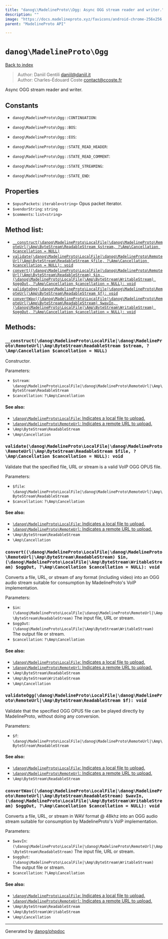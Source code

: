 ```yaml
---
title: "danog\\MadelineProto\\Ogg: Async OGG stream reader and writer."
description: ""
image: "https://docs.madelineproto.xyz/favicons/android-chrome-256x256.png"
parent: "MadelineProto API"

---
```

# `danog\MadelineProto\Ogg`
[Back to index](../../index.html)

> Author: Daniil Gentili <daniil@daniil.it>  
> Author: Charles-Édouard Coste <contact@ccoste.fr>  
  

Async OGG stream reader and writer.  




## Constants
* `danog\MadelineProto\Ogg::CONTINUATION`: 

* `danog\MadelineProto\Ogg::BOS`: 

* `danog\MadelineProto\Ogg::EOS`: 

* `danog\MadelineProto\Ogg::STATE_READ_HEADER`: 

* `danog\MadelineProto\Ogg::STATE_READ_COMMENT`: 

* `danog\MadelineProto\Ogg::STATE_STREAMING`: 

* `danog\MadelineProto\Ogg::STATE_END`: 

## Properties
* `$opusPackets`: `iterable<string>` Opus packet iterator.
* `$vendorString`: `string` 
* `$comments`: `list<string>` 

## Method list:
* [`__construct(\danog\MadelineProto\LocalFile|\danog\MadelineProto\RemoteUrl|\Amp\ByteStream\ReadableStream $stream, ?\Amp\Cancellation $cancellation = NULL)`](#__construct)
* [`validate(\danog\MadelineProto\LocalFile|\danog\MadelineProto\RemoteUrl|\Amp\ByteStream\ReadableStream $file, ?\Amp\Cancellation $cancellation = NULL): void`](#validate)
* [`convert((\danog\MadelineProto\LocalFile|\danog\MadelineProto\RemoteUrl|\Amp\ByteStream\ReadableStream) $in, (\danog\MadelineProto\LocalFile|\Amp\ByteStream\WritableStream) $oggOut, ?\Amp\Cancellation $cancellation = NULL): void`](#convert)
* [`validateOgg(\danog\MadelineProto\LocalFile|\danog\MadelineProto\RemoteUrl|\Amp\ByteStream\ReadableStream $f): void`](#validateOgg)
* [`convertWav((\danog\MadelineProto\LocalFile|\danog\MadelineProto\RemoteUrl|\Amp\ByteStream\ReadableStream) $wavIn, (\danog\MadelineProto\LocalFile|\Amp\ByteStream\WritableStream) $oggOut, ?\Amp\Cancellation $cancellation = NULL): void`](#convertWav)

## Methods:
### <a name="__construct"></a> `__construct(\danog\MadelineProto\LocalFile|\danog\MadelineProto\RemoteUrl|\Amp\ByteStream\ReadableStream $stream, ?\Amp\Cancellation $cancellation = NULL)`

Constructor.


Parameters:

* `$stream`: `\danog\MadelineProto\LocalFile|\danog\MadelineProto\RemoteUrl|\Amp\ByteStream\ReadableStream`   
* `$cancellation`: `?\Amp\Cancellation`   


#### See also: 
* [`\danog\MadelineProto\LocalFile`: Indicates a local file to upload.](../../danog/MadelineProto/LocalFile.html)
* [`\danog\MadelineProto\RemoteUrl`: Indicates a remote URL to upload.](../../danog/MadelineProto/RemoteUrl.html)
* `\Amp\ByteStream\ReadableStream`
* `\Amp\Cancellation`




### <a name="validate"></a> `validate(\danog\MadelineProto\LocalFile|\danog\MadelineProto\RemoteUrl|\Amp\ByteStream\ReadableStream $file, ?\Amp\Cancellation $cancellation = NULL): void`

Validate that the specified file, URL or stream is a valid VoIP OGG OPUS file.


Parameters:

* `$file`: `\danog\MadelineProto\LocalFile|\danog\MadelineProto\RemoteUrl|\Amp\ByteStream\ReadableStream`   
* `$cancellation`: `?\Amp\Cancellation`   


#### See also: 
* [`\danog\MadelineProto\LocalFile`: Indicates a local file to upload.](../../danog/MadelineProto/LocalFile.html)
* [`\danog\MadelineProto\RemoteUrl`: Indicates a remote URL to upload.](../../danog/MadelineProto/RemoteUrl.html)
* `\Amp\ByteStream\ReadableStream`
* `\Amp\Cancellation`




### <a name="convert"></a> `convert((\danog\MadelineProto\LocalFile|\danog\MadelineProto\RemoteUrl|\Amp\ByteStream\ReadableStream) $in, (\danog\MadelineProto\LocalFile|\Amp\ByteStream\WritableStream) $oggOut, ?\Amp\Cancellation $cancellation = NULL): void`

Converts a file, URL, or stream of any format (including video) into an OGG audio stream suitable for consumption by MadelineProto's VoIP implementation.


Parameters:

* `$in`: `(\danog\MadelineProto\LocalFile|\danog\MadelineProto\RemoteUrl|\Amp\ByteStream\ReadableStream)` The input file, URL or stream.  
* `$oggOut`: `(\danog\MadelineProto\LocalFile|\Amp\ByteStream\WritableStream)` The output file or stream.  
* `$cancellation`: `?\Amp\Cancellation`   


#### See also: 
* [`\danog\MadelineProto\LocalFile`: Indicates a local file to upload.](../../danog/MadelineProto/LocalFile.html)
* [`\danog\MadelineProto\RemoteUrl`: Indicates a remote URL to upload.](../../danog/MadelineProto/RemoteUrl.html)
* `\Amp\ByteStream\ReadableStream`
* `\Amp\ByteStream\WritableStream`
* `\Amp\Cancellation`




### <a name="validateOgg"></a> `validateOgg(\danog\MadelineProto\LocalFile|\danog\MadelineProto\RemoteUrl|\Amp\ByteStream\ReadableStream $f): void`

Validate that the specified OGG OPUS file can be played directly by MadelineProto, without doing any conversion.


Parameters:

* `$f`: `\danog\MadelineProto\LocalFile|\danog\MadelineProto\RemoteUrl|\Amp\ByteStream\ReadableStream`   


#### See also: 
* [`\danog\MadelineProto\LocalFile`: Indicates a local file to upload.](../../danog/MadelineProto/LocalFile.html)
* [`\danog\MadelineProto\RemoteUrl`: Indicates a remote URL to upload.](../../danog/MadelineProto/RemoteUrl.html)
* `\Amp\ByteStream\ReadableStream`




### <a name="convertWav"></a> `convertWav((\danog\MadelineProto\LocalFile|\danog\MadelineProto\RemoteUrl|\Amp\ByteStream\ReadableStream) $wavIn, (\danog\MadelineProto\LocalFile|\Amp\ByteStream\WritableStream) $oggOut, ?\Amp\Cancellation $cancellation = NULL): void`

Converts a file, URL, or stream in WAV format @ 48khz into an OGG audio stream suitable for consumption by MadelineProto's VoIP implementation.


Parameters:

* `$wavIn`: `(\danog\MadelineProto\LocalFile|\danog\MadelineProto\RemoteUrl|\Amp\ByteStream\ReadableStream)` The input file, URL or stream.  
* `$oggOut`: `(\danog\MadelineProto\LocalFile|\Amp\ByteStream\WritableStream)` The output file or stream.  
* `$cancellation`: `?\Amp\Cancellation`   


#### See also: 
* [`\danog\MadelineProto\LocalFile`: Indicates a local file to upload.](../../danog/MadelineProto/LocalFile.html)
* [`\danog\MadelineProto\RemoteUrl`: Indicates a remote URL to upload.](../../danog/MadelineProto/RemoteUrl.html)
* `\Amp\ByteStream\ReadableStream`
* `\Amp\ByteStream\WritableStream`
* `\Amp\Cancellation`




---
Generated by [danog/phpdoc](https://phpdoc.daniil.it)
